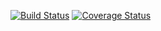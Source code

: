 [![Build Status](https://travis-ci.org/Frederick-S/Introduction-to-Algorithms-Code.svg?branch=master)](https://travis-ci.org/Frederick-S/Introduction-to-Algorithms-Code) [![Coverage Status](https://coveralls.io/repos/Frederick-S/Introduction-to-Algorithms-Code/badge.svg?branch=master&service=github)](https://coveralls.io/github/Frederick-S/Introduction-to-Algorithms-Code?branch=master)
